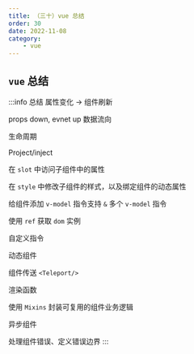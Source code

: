 ```yaml
---
title: （三十）vue 总结
order: 30
date: 2022-11-08
category:
    - vue
---
```


##  `vue` 总结
:::info 总结
属性变化 -> 组件刷新

props down, evnet up 数据流向

生命周期

Project/inject

在 `slot` 中访问子组件中的属性

在 `style` 中修改子组件的样式，以及绑定组件的动态属性

给组件添加 `v-model` 指令支持 `&` 多个 `v-model` 指令

使用 `ref` 获取 `dom` 实例

自定义指令

动态组件

组件传送 `<Teleport/>`

渲染函数

使用 `Mixins` 封装可复用的组件业务逻辑

异步组件

处理组件错误、定义错误边界
:::
